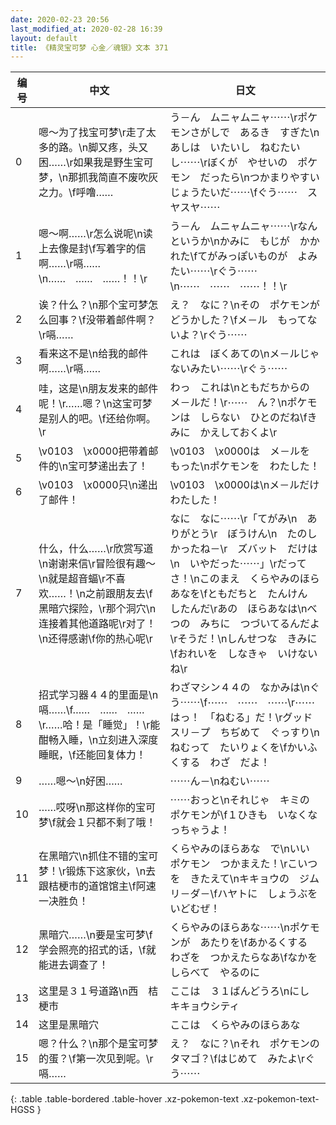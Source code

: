 ```yaml
---
date: 2020-02-23 20:56
last_modified_at: 2020-02-28 16:39
layout: default
title: 《精灵宝可梦 心金／魂银》文本 371
---
```

| 编号 | 中文 | 日文 |
| ---- | ---- | ---- |
| 0 | 嗯～为了找宝可梦\r走了太多的路。\n脚又疼，头又困……\r如果我是野生宝可梦，\n那抓我简直不废吹灰之力。\f呼噜…… | う－ん　ムニャムニャ⋯⋯\rポケモンさがしで　あるき　すぎた\nあしは　いたいし　ねむたいし⋯⋯\rぼくが　やせいの　ポケモン　だったら\nつかまりやすい　じょうたいだ⋯⋯\fぐう⋯⋯　スヤスヤ⋯⋯ |
| 1 | 嗯～啊……\r怎么说呢\n读上去像是封\f写着字的信啊……\r嗝……\n……　……　……！！\r | う－ん　ムニャムニャ⋯⋯\rなんというか\nかみに　もじが　かかれた\fてがみっぽいものが　よみたい⋯⋯\rぐう⋯⋯\n⋯⋯　⋯⋯　⋯⋯！！\r |
| 2 | 诶？什么？\n那个宝可梦怎么回事？\f没带着邮件啊？\r嗝…… | え？　なに？\nその　ポケモンが　どうかした？\fメ－ル　もってないよ？\rぐう⋯⋯ |
| 3 | 看来这不是\n给我的邮件啊……\r嗝…… | これは　ぼくあての\nメ－ルじゃ　ないみたい⋯⋯\rぐぅ⋯⋯ |
| 4 | 哇，这是\n朋友发来的邮件呢！\r……嗯？\n这宝可梦是别人的吧。\f还给你啊。\r | わっ　これは\nともだちからの　メ－ルだ！\r⋯⋯　ん？\nポケモンは　しらない　ひとのだね\fきみに　かえしておくよ\r |
| 5 | \v0103　\x0000把带着邮件的\n宝可梦递出去了！ | \v0103　\x0000は　メ－ルを　もった\nポケモンを　わたした！ |
| 6 | \v0103　\x0000只\n递出了邮件！ | \v0103　\x0000は\nメ－ルだけ　わたした！ |
| 7 | 什么，什么……\r欣赏写道\n谢谢来信\r冒险很有趣～\n就是超音蝠\r不喜欢……！\n之前跟朋友去\f黑暗穴探险，\r那个洞穴\n连接着其他道路呢\r对了！\n还得感谢\f你的热心呢\r | なに　なに⋯⋯\r「てがみ\n　ありがとう\r　ぼうけん\n　たのしかったね－\r　ズバット　だけは\n　いやだった⋯⋯」\rだってさ！\nこのまえ　くらやみのほらあなを\fともだちと　たんけん　したんだ\rあの　ほらあなは\nべつの　みちに　つづいてるんだよ\rそうだ！\nしんせつな　きみに\fおれいを　しなきゃ　いけないね\r |
| 8 | 招式学习器４４的里面是\n嗝……\f……　……　……\r……哈！是「睡觉」！\r能酣畅入睡，\n立刻进入深度睡眠，\f还能回复体力！ | わざマシン４４の　なかみは\nぐう⋯⋯\f⋯⋯　⋯⋯　⋯⋯\r⋯⋯はっ！　「ねむる」だ！\rグッドスリ－プ　ちぢめて　ぐっすり\nねむって　たいりょくを\fかいふくする　わざ　だよ！ |
| 9 | ……嗯～\n好困…… | ⋯⋯ん－\nねむい⋯⋯ |
| 10 | ……哎呀\n那这样你的宝可梦\f就会１只都不剩了哦！ | ⋯⋯おっと\nそれじゃ　キミの　ポケモンが\f１ひきも　いなくなっちゃうよ！ |
| 11 | 在黑暗穴\n抓住不错的宝可梦！\r锻炼下这家伙，\n去跟桔梗市的道馆馆主\f阿速一决胜负！ | くらやみのほらあな　で\nいい　ポケモン　つかまえた！\rこいつを　きたえて\nキキョウの　ジムリ－ダ－\fハヤトに　しょうぶを　いどむぜ！ |
| 12 | 黑暗穴……\n要是宝可梦\f学会照亮的招式的话，\f就能进去调查了！ | くらやみのほらあな⋯⋯\nポケモンが　あたりを\fあかるくする　わざを　つかえたらなあ\fなかを　しらべて　やるのに |
| 13 | 这里是３１号道路\n西　桔梗市 | ここは　３１ばんどうろ\nにし　キキョウシティ |
| 14 | 这里是黑暗穴 | ここは　くらやみのほらあな |
| 15 | 嗯？什么？\n那个是宝可梦的蛋？\f第一次见到呢。\r嗝…… | え？　なに？\nそれ　ポケモンの　タマゴ？\fはじめて　みたよ\rぐう⋯⋯ |
{: .table .table-bordered .table-hover .xz-pokemon-text .xz-pokemon-text-HGSS }